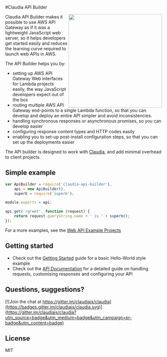 #Claudia API Builder

<img src="https://claudiajs.github.io/claudiajs.com/assets/claudiajs.svg" height="300" align="right" />

Claudia API Builder makes it possible to use AWS API Gateway as if it was a lightweight JavaScript web server, so it helps developers get started easily and reduces the learning curve required to launch web APIs in AWS. 

The API Builder helps you by:

  * setting up AWS API Gateway Web interfaces for Lambda projects easily, the way JavaScript developers expect out of the box
  * routing multiple AWS API Gateway end-points to a single Lambda function, so that you can develop and deploy an entire API simpler and avoid inconsistencies.
  * handling synchronous responses or asynchronous promises, so you can develop easier
  * configuring response content types and HTTP codes easily
  * enabling you to set-up post-install configuration steps, so that you can set up the deployments easier

The API builder is designed to work with [Claudia](https://github.com/claudiajs), and add minimal overhead to client projects. 

## Simple example

```javascript
var ApiBuilder = require('claudia-api-builder'),
	api = new ApiBuilder(),
	superb = require('superb');

module.exports = api;

api.get('/greet', function (request) {
	return request.queryString.name + ' is ' + superb();
});
```

For a more examples, see the [Web API Example Projects](https://github.com/claudiajs/example-projects#web-api)

## Getting started

* Check out the [Getting Started](docs/getting_started.md) guide for a basic Hello-World style example
* Check out the [API Documentation](docs/api.md) for a detailed guide on handling requests, customising responses and configuring your API

## Questions, suggestions? 
[![Join the chat at https://gitter.im/claudiajs/claudia](https://badges.gitter.im/claudiajs/claudia.svg)](https://gitter.im/claudiajs/claudia?utm_source=badge&utm_medium=badge&utm_campaign=pr-badge&utm_content=badge)


## License

MIT
